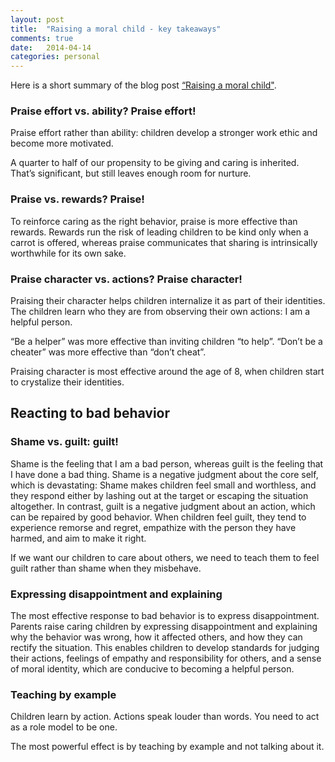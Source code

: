 ```yaml
---
layout: post
title:  "Raising a moral child - key takeaways"
comments: true
date:   2014-04-14
categories: personal
---
```

Here is a short summary of the blog post [“Raising a moral child"](http://www.nytimes.com/2014/04/12/opinion/sunday/raising-a-moral-child.html).

### Praise effort vs. ability? Praise effort!

Praise effort rather than ability: children develop a stronger work ethic and become more motivated.

A quarter to half of our propensity to be giving and caring is inherited. That’s significant, but still leaves enough room for nurture.

### Praise vs. rewards? Praise!

To reinforce caring as the right behavior, praise is more effective than rewards. Rewards run the risk of leading children to be kind only when a carrot is offered, whereas praise communicates that sharing is intrinsically worthwhile for its own sake.

### Praise character vs. actions? Praise character!

Praising their character helps children internalize it as part of their identities. The children learn who they are from observing their own actions: I am a helpful person.

“Be a helper” was more effective than inviting children “to help”. “Don’t be a cheater” was more effective than “don’t cheat”.

Praising character is most effective around the age of 8, when children start to crystalize their identities.

## Reacting to bad behavior

### Shame vs. guilt: guilt!

Shame is the feeling that I am a bad person, whereas guilt is the feeling that I have done a bad thing. Shame is a negative judgment about the core self, which is devastating: Shame makes children feel small and worthless, and they respond either by lashing out at the target or escaping the situation altogether. In contrast, guilt is a negative judgment about an action, which can be repaired by good behavior. When children feel guilt, they tend to experience remorse and regret, empathize with the person they have harmed, and aim to make it right.

If we want our children to care about others, we need to teach them to feel guilt rather than shame when they misbehave.

### Expressing disappointment and explaining

The most effective response to bad behavior is to express disappointment. Parents raise caring children by expressing disappointment and explaining why the behavior was wrong, how it affected others, and how they can rectify the situation. This enables children to develop standards for judging their actions, feelings of empathy and responsibility for others, and a sense of moral identity, which are conducive to becoming a helpful person.

### Teaching by example

Children learn by action. Actions speak louder than words. You need to act as a role model to be one.

The most powerful effect is by teaching by example and not talking about it.

